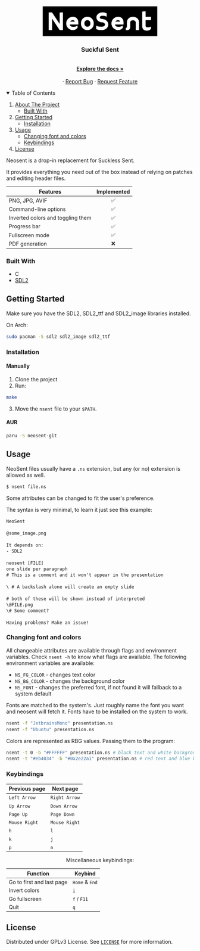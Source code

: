 <!-- PROJECT LOGO -->
<br />
<p align="center">
  <a href="https://github.com/RaphGL/NeoSent">
    <img src="logo.png" alt="Logo" height="80">
  </a>

  <h3 align="center">Suckful Sent</h3>
  <p align="center">
    <br />
    <a href="https://github.com/RaphGL/NeoSent"><strong>Explore the docs »</strong></a>
    <br />
    <br />
    ·
    <a href="https://github.com/RaphGL/NeoSent/issues">Report Bug</a>
    ·
    <a href="https://github.com/RaphGL/NeoSent/issues">Request Feature</a>
  </p>
</p>

<!-- TABLE OF CONTENTS -->
<details open="open">
  <summary>Table of Contents</summary>
  <ol>
    <li>
      <a href="#about-the-project">About The Project</a>
      <ul>
        <li><a href="#built-with">Built With</a></li>
      </ul>
    </li>
    <li>
      <a href="#getting-started">Getting Started</a>
      <ul>
        <li><a href="#installation">Installation</a></li>
      </ul>
    </li>
    <li>
    <a href="#usage">Usage</a>
      <ul>
        <li><a href="#changing-font-and-colors">Changing font and colors</a></li>
        <li><a href="#keybindings">Keybindings</a></li>
      </ul>
    </li>
    <li><a href="#license">License</a></li>
  </ol>
</details>

<!-- ABOUT THE PROJECT -->

Neosent is a drop-in replacement for Suckless Sent.

It provides everything you need out of the box instead of relying on patches and editing header files.

<center>

| Features                          | Implemented |
| --------------------------------- | :---------: |
| PNG, JPG, AVIF                    |      ✅      |
| Command-line options              |      ✅      |
| Inverted colors and toggling them |      ✅      |
| Progress bar                      |      ✅      |
| Fullscreen mode                   |      ✅      |
| PDF generation                    |      ❌      |

</center>

### Built With

- C
- [SDL2](https://www.libsdl.org/)

<!-- GETTING STARTED -->

## Getting Started

Make sure you have the SDL2, SDL2_ttf and SDL2_image libraries installed.

On Arch:

```sh
sudo pacman -S sdl2 sdl2_image sdl2_ttf
```

### Installation

#### Manually
1. Clone the project
2. Run:

```sh
make
```
3. Move the `nsent` file to your `$PATH`.

#### AUR
```sh
paru -S neosent-git
```

<!-- USAGE EXAMPLES -->

## Usage

NeoSent files usually have a `.ns` extension, but any (or no) extension is allowed as well.

```sh
$ nsent file.ns
```

Some attributes can be changed to fit the user's preference.

The syntax is very minimal, to learn it just see this example:

```
NeoSent

@some_image.png

It depends on:
- SDL2

neosent [FILE]
one slide per paragraph
# This is a comment and it won't appear in the presentation

\ # A backslash alone will create an empty slide

# both of these will be shown instead of interpreted
\@FILE.png 
\# Some comment?

Having problems? Make an issue!
```

### Changing font and colors

All changeable attributes are available through flags and environment variables. 
Check `nsent -h` to know what flags are available. 
The following environment variables are available: 
- `NS_FG_COLOR` - changes text color
- `NS_BG_COLOR` - changes the background color
- `NS_FONT` - changes the preferred font, if not found it will fallback to a system default

Fonts are matched to the system's. Just roughly name the font you want and neosent will fetch it. Fonts have to be installed on the system to work.

```sh
nsent -f "JetbrainsMono" presentation.ns
nsent -f "Ubuntu" presentation.ns
```

Colors are represented as RBG values. Passing them to the program:
```sh
nsent -t 0 -b "#FFFFFF" presentation.ns # black text and white background
nsent -t "#eb4034" -b "#0x2e22a1" presentation.ns # red text and blue background
```

### Keybindings

<center>

| Previous page | Next page     |
| ------------- | ------------- |
| `Left Arrow`  | `Right Arrow` |
| `Up Arrow`    | `Down Arrow`  |
| `Page Up`     | `Page Down`   |
| `Mouse Right` | `Mouse Right` |
| `h`           | `l`           |
| `k`           | `j`           |
| `p`           | `n`           |

Miscellaneous keybindings:

| Function                  | Keybind        |
| ------------------------- | -------------- |
| Go to first and last page | `Home` & `End` |
| Invert colors             | `i`            |
| Go fullscreen             | `f` / `F11`    |
| Quit                      | `q`            |

</center>

<!-- LICENSE -->

## License

Distributed under GPLv3 License. See [`LICENSE`](https://github.com/RaphGL/NeoSent/blob/main/LICENSE) for more information.
